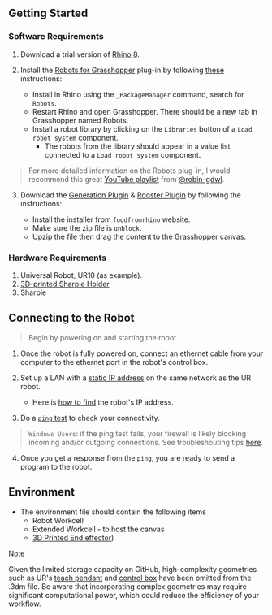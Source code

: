 ## Getting Started

### Software Requirements
1. Download a trial version of [Rhino 8](https://www.rhino3d.com/download/).
2. Install the [Robots for Grasshopper](https://github.com/visose/Robots) plug-in by following [these](https://github.com/visose/Robots#install) instructions:

     - Install in Rhino using the `_PackageManager` command, search for `Robots`.
     - Restart Rhino and open Grasshopper. There should be a new tab in Grasshopper named Robots.
     - Install a robot library by clicking on the `Libraries` button of a `Load robot system` component.
       - The robots from the library should appear in a value list connected to a `Load robot system` component.

> For more detailed information on the Robots plug-in, I would recommend this great [YouTube playlist](https://www.youtube.com/watch?v=vAe47zN-d48&list=PLqtxhH1qb3Mw5A_YbvHDfrq4DNNfLtcW-) from  [@robin-gdwl](https://github.com/robin-gdwl).

3. Download the [Generation Plugin](https://www.food4rhino.com/en/app/generation) & [Rooster Plugin](https://www.food4rhino.com/en/app/rooster#downloads_list) by following the instructions:

     - Install the installer from `foodfromrhino` website.
     - Make sure the zip file is `unblock`.
     - Upzip the file then drag the content to the Grasshopper canvas. 

### Hardware Requirements
1. Universal Robot, UR10 (as example).
2. [3D-printed Sharpie Holder](https://www.printables.com/model/259360-robot-spring-loaded-sharpie-end-effector-eoat-for-)
3. Sharpie

## Connecting to the Robot

> Begin by powering on and starting the robot.

1. Once the robot is fully powered on, connect an ethernet cable from your computer to the ethernet port in the robot's control box.

2. Set up a LAN with a [static IP address](https://pureinfotech.com/set-static-ip-address-windows-10/) on the same network as the UR robot.

    -  Here is [how to find](https://robodk.com/doc/en/Robots-Universal-Robots.html#UR-IP) the robot's IP address.

3. Do a [`ping` test](https://www.howtogeek.com/355664/how-to-use-ping-to-test-your-network/) to check your connectivity.

> `Windows Users`: if the ping test fails, your firewall is likely blocking incoming and/or outgoing connections. See troubleshouting tips [here](https://windowsreport.com/windows-10-unable-to-ping-other-computers/#:~:text=What%20can%20I%20do%20if%20I%20can%E2%80%99t%20ping%20other%20computers%20in%20Windows%2010%3F).

4. Once you get a response from the `ping`, you are ready to send a program to the robot.

## Environment
- The environment file should contain the following items
  - Robot Workcell
  - Extended Workcell - to host the canvas
  - [3D Printed End effector](https://www.printables.com/model/259360-robot-spring-loaded-sharpie-end-effector-eoat-for-?lang=en))

> [!NOTE]  
> Given the limited storage capacity on GitHub, high-complexity geometries such as UR's [teach pendant](https://www.universal-robots.com/download/mechanical-e-series/teach-pendant/standard-teach-pendant-e-series-step-file/) and [control box](https://www.universal-robots.com/download/mechanical-e-series/control-box/control-box-step-file-cb51-e-series/) have been omitted from the .3dm file. Be aware that incorporating complex geometries may require significant computational power, which could reduce the efficiency of your workflow.


